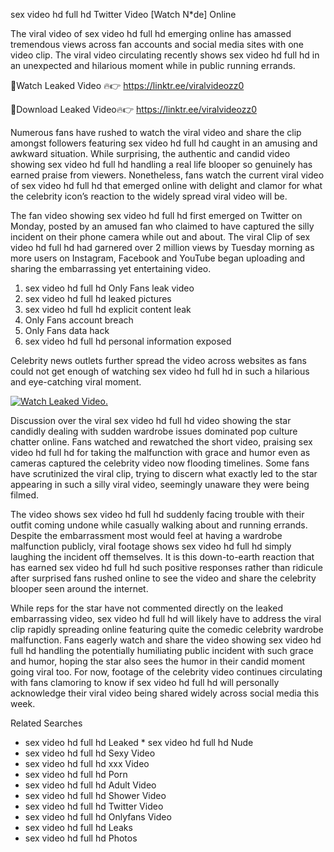 ﻿sex video hd full hd Twitter Video [Watch N*de] Online

The viral video of ﻿sex video hd full hd emerging online has amassed tremendous views across fan accounts and social media sites with one video clip. The viral video circulating recently shows ﻿sex video hd full hd in an unexpected and hilarious moment while in public running errands. 

🔴Watch Leaked Video 🔥👉  https://linktr.ee/viralvideozz0 

🔴Download Leaked Video🔥👉  https://linktr.ee/viralvideozz0 

Numerous fans have rushed to watch the viral video and share the clip amongst followers featuring ﻿sex video hd full hd caught in an amusing and awkward situation. While surprising, the authentic and candid video showing ﻿sex video hd full hd handling a real life blooper so genuinely has earned praise from viewers. Nonetheless, fans watch the current viral video of ﻿sex video hd full hd that emerged online with delight and clamor for what the celebrity icon’s reaction to the widely spread viral video will be.

The fan video showing ﻿sex video hd full hd first emerged on Twitter on Monday, posted by an amused fan who claimed to have captured the silly incident on their phone camera while out and about. The viral Clip of ﻿sex video hd full hd had garnered over 2 million views by Tuesday morning as more users on Instagram, Facebook and YouTube began uploading and sharing the embarrassing yet entertaining video. 

1. ﻿sex video hd full hd Only Fans leak video
2. ﻿sex video hd full hd leaked pictures
3. ﻿sex video hd full hd explicit content leak
4. Only Fans account breach
5. Only Fans data hack
6. ﻿sex video hd full hd personal information exposed

Celebrity news outlets further spread the video across websites as fans could not get enough of watching ﻿sex video hd full hd in such a hilarious and eye-catching viral moment. 

[![Watch Leaked Video.](https://miro.medium.com/v2/resize:fit:828/format:webp/1*cilzJN44JGOrTw9NJCrNHA.gif "Watch Leaked Video")](https://linktr.ee/viralvideozz0)

Discussion over the viral ﻿sex video hd full hd video showing the star candidly dealing with sudden wardrobe issues dominated pop culture chatter online. Fans watched and rewatched the short video, praising ﻿sex video hd full hd for taking the malfunction with grace and humor even as cameras captured the celebrity video now flooding timelines. Some fans have scrutinized the viral clip, trying to discern what exactly led to the star appearing in such a silly viral video, seemingly unaware they were being filmed.

The video shows ﻿sex video hd full hd suddenly facing trouble with their outfit coming undone while casually walking about and running errands. Despite the embarrassment most would feel at having a wardrobe malfunction publicly, viral footage shows ﻿sex video hd full hd simply laughing the incident off themselves. It is this down-to-earth reaction that has earned ﻿sex video hd full hd such positive responses rather than ridicule after surprised fans rushed online to see the video and share the celebrity blooper seen around the internet.  

While reps for the star have not commented directly on the leaked embarrassing video, ﻿sex video hd full hd will likely have to address the viral clip rapidly spreading online featuring quite the comedic celebrity wardrobe malfunction. Fans eagerly watch and share the video showing ﻿sex video hd full hd handling the potentially humiliating public incident with such grace and humor, hoping the star also sees the humor in their candid moment going viral too. For now, footage of the celebrity video continues circulating with fans clamoring to know if ﻿sex video hd full hd will personally acknowledge their viral video being shared widely across social media this week.

Related Searches
* ﻿sex video hd full hd Leaked
﻿* sex video hd full hd Nude
* ﻿sex video hd full hd Sexy Video
* ﻿sex video hd full hd xxx Video
* ﻿sex video hd full hd Porn
* ﻿sex video hd full hd Adult Video
* ﻿sex video hd full hd Shower Video
* ﻿sex video hd full hd Twitter Video
* ﻿sex video hd full hd Onlyfans Video
* ﻿sex video hd full hd Leaks
* ﻿sex video hd full hd Photos